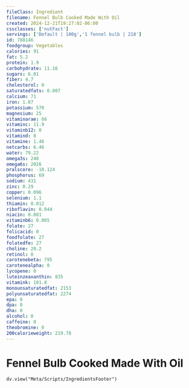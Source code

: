 ```yaml
---
fileClass: Ingredient
filename: Fennel Bulb Cooked Made With Oil
created: 2024-12-21T19:27:02-06:00
cssclasses: ['nutFact']
servings: ['Default | 100g','1 fennel bulb | 218']
id: 788146
foodgroup: Vegetables
calories: 91
fat: 5.2
protein: 1.9
carbohydrate: 11.16
sugars: 6.01
fiber: 4.7
cholesterol: 0
saturatedfats: 0.807
calcium: 71
iron: 1.07
potassium: 570
magnesium: 25
vitaminarae: 66
vitaminc: 11.9
vitaminb12: 0
vitamind: 0
vitamine: 1.46
netcarbs: 6.46
water: 79.22
omega3s: 248
omega6s: 2026
pralscore: -10.124
phosphorus: 69
sodium: 431
zinc: 0.29
copper: 0.096
selenium: 1.1
thiamin: 0.012
riboflavin: 0.044
niacin: 0.881
vitaminb6: 0.065
folate: 27
folicacid: 0
foodfolate: 27
folatedfe: 27
choline: 20.2
retinol: 0
carotenebeta: 795
carotenealpha: 0
lycopene: 0
luteinzeaxanthin: 835
vitamink: 101.8
monounsaturatedfat: 2153
polyunsaturatedfat: 2274
epa: 0
dpa: 0
dha: 0
alcohol: 0
caffeine: 0
theobromine: 0
200calorieweight: 219.78
---
```


# Fennel Bulb Cooked Made With Oil

```dataviewjs
dv.view("Meta/Scripts/IngredientsFooter")
```